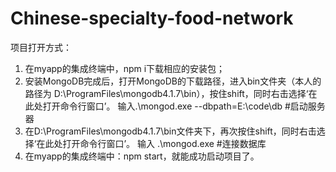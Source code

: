 # Chinese-specialty-food-network
项目打开方式：
1. 在myapp的集成终端中，npm i下载相应的安装包；
2. 安装MongoDB完成后，打开MongoDB的下载路径，进入bin文件夹（本人的路径为 D:\ProgramFiles\mongodb4.1.7\bin），按住shift，同时右击选择‘在此处打开命令行窗口’。
输入.\mongod.exe --dbpath=E:\code\db  #启动服务器
3. 在D:\ProgramFiles\mongodb4.1.7\bin文件夹下，再次按住shift，同时右击选择‘在此处打开命令行窗口’。
   输入 .\mongod.exe  #连接数据库
4. 在myapp的集成终端中：npm start，就能成功启动项目了。
